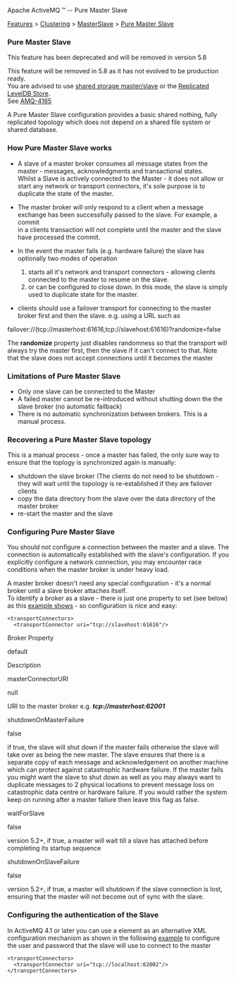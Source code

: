 Apache ActiveMQ ™ -- Pure Master Slave 

[Features](features.md) > [Clustering](FeaturesFeatures/Features/clustering.md) > [MasterSlave](Features/ClusteringFeatures/Clustering/Features/Clustering/masterslave.md) > [Pure Master Slave](Features/Clustering/MasterSlave/pure-master-slave.md)


### Pure Master Slave

This feature has been deprecated and will be removed in version 5.8

This feature will be removed in 5.8 as it has not evolved to be production ready.  
You are advised to use [shared storage master/slave](Features/ClusteringFeatures/Clustering/Features/Clustering/masterslave.md) or the [Replicated LevelDB Store](replicated-Features/PersistenceFeatures/Persistence/Features/Persistence/leveldb-store.md).  
See [AMQ-4165](https://issues.apache.org/jira/browse/AMQ-4165)

A Pure Master Slave configuration provides a basic shared nothing, fully replicated topology which does not depend on a shared file system or shared database.

### How Pure Master Slave works

*   A slave of a master broker consumes all message states from the master - messages, acknowledgments and transactional states.  
    Whilst a Slave is actively connected to the Master - it does not allow or start any network or transport connectors, it's sole purpose is to duplicate the state of the master.

*   The master broker will only respond to a client when a message exchange has been successfully passed to the slave. For example, a commit  
    in a clients transaction will not complete until the master and the slave have processed the commit.

*   In the event the master fails (e.g. hardware failure) the slave has optionally two modes of operation
    1.  starts all it's network and transport connectors - allowing clients connected to the master to resume on the slave.
    2.  or can be configured to close down. In this mode, the slave is simply used to duplicate state for the master.

*   clients should use a failover transport for connecting to the master broker first and then the slave. e.g. using a URL such as

failover://(tcp://masterhost:61616,tcp://slavehost:61616)?randomize=false

The **randomize** property just disables randomness so that the transport will always try the master first, then the slave if it can't connect to that. Note that the slave does not accept connections until it becomes the master

### Limitations of Pure Master Slave

*   Only one slave can be connected to the Master
*   A failed master cannot be re-introduced without shutting down the the slave broker (no automatic failback)
*   There is no automatic synchronization between brokers. This is a manual process.

### Recovering a Pure Master Slave topology

This is a manual process - once a master has failed, the only sure way to ensure that the toplogy is synchronized again is manually:

*   shutdown the slave broker (The clients do not need to be shutdown - they will wait until the topology is re-established if they are failover clients
*   copy the data directory from the slave over the data directory of the master broker
*   re-start the master and the slave

### Configuring Pure Master Slave

You should not configure a connection between the master and a slave. The connection is automatically established with the slave's configuration. If you explicitly configure a network connection, you may encounter race conditions when the master broker is under heavy load.

A master broker doesn't need any special configuration - it's a normal broker until a slave broker attaches itself.  
To identify a broker as a slave - there is just one property to set (see below) as this [example shows](http://svn.apache.org/repos/asf/activemq/trunk/activemq-core/src/test/resources/org/apache/activemq/broker/ft/slave2.xml) \- so configuration is nice and easy:

<broker masterConnectorURI="tcp://masterhost:62001" shutdownOnMasterFailure="false">
  <persistenceAdapter>
      <journaledJDBC journalLogFiles="5" dataDirectory="${activemq.base}/data/broker2" />
    </persistenceAdapter>

    <transportConnectors>
	  <transportConnector uri="tcp://slavehost:61616"/>
   </transportConnectors>
</broker>

Broker Property

default

Description

masterConnectorURI

null

URI to the master broker e.g. **_tcp://masterhost:62001_**

shutdownOnMasterFailure

false

if true, the slave will shut down if the master fails otherwise the slave will take over as being the new master. The slave ensures that there is a separate copy of each message and acknowledgement on another machine which can protect against catastrophic hardware failure. If the master fails you might want the slave to shut down as well as you may always want to duplicate messages to 2 physical locations to prevent message loss on catastrophic data centre or hardware failure. If you would rather the system keep on running after a master failure then leave this flag as false.

waitForSlave

false

version 5.2+, if true, a master will wait till a slave has attached before completing its startup sequence

shutdownOnSlaveFailure

false

version 5.2+, if true, a master will shutdown if the slave connection is lost, ensuring that the master will not become out of sync with the slave.

### Configuring the authentication of the Slave

In ActiveMQ 4.1 or later you can use a **<masterConnector/>** element as an alternative XML configuration mechanism as shown in the following [example](http://svn.apache.org/repos/asf/activemq/trunk/activemq-core/src/test/resources/org/apache/activemq/broker/ft/slave2.xml) to configure the user and password that the slave will use to connect to the master

<broker brokerName="slave" useJmx="false"  deleteAllMessagesOnStartup="true"  xmlns="http://activemq.apache.org/schema/core">
    <services>
      <masterConnector remoteURI= "tcp://localhost:62001" userName="James" password="Cheese"/>
    </services>

    <transportConnectors>
      <transportConnector uri="tcp://localhost:62002"/>
    </transportConnectors>
  </broker>

